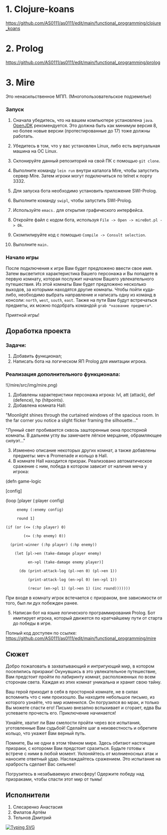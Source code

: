 # 1. Clojure-koans
https://github.com/AS0111/as0111/edit/main/functional_programming/clojure_koans

# 2. Prolog
https://github.com/AS0111/as0111/edit/main/functional_programming/prolog

# 3. Mire
Это ненасильственное МПП. (Многопользовательское подземелье)

### Запуск

1) Сначала убедитесь, что на вашем компьютере установлена `java`. [OpenJDK](https://adoptopenjdk.net ) рекомендуется. Это должна быть как минимум версия 8, но более новые версии (протестированные до 17) тоже должны работать.
2) Убедитесь в том, что у вас установлен Linux, либо есть виртуальная машина на ОС Linux.
3) Склонируйте данный репозиторий на свой ПК с помощью `git clone`.
4) Выполните команду `lein run` внутри каталога Mire, чтобы запустить сервер Mire. Затем игроки могут подключиться по telnet к порту 3332.

5) Для запуска бота необходимо установить приложение SWI-Prolog.
6) Выполните команду `swipl`, чтобы запустить SWI-Prolog.
7) Используйте `emacs.` для открытия графического интерфейса.
8) Откройте файл с кодом бота, используя `File -> Open -> mireBot.pl -> Ok`.
9) Скомпилируйте код с помощью `Compile -> Consult selection`.
10) Выполните `main.`

### Начало игры

   После подключения к игре Вам будет предложено ввести свое имя. Затем высветится характеристика Вашего персонажа и Вы попадете в первую комнату, которая послужит началом Вашего увлекательного путешествия. Из этой комнаты Вам будет предложено несколько выходов, за которыми находятся другие комнаты. Чтобы пойти куда-либо, необходимо выбрать направление и написать одну из команд в консоли: `north`, `west`, `south`, `east`. Также на пути Вам будут встречаться предметы, их можно подобрать командой `grab *название предмета*`.

Приятной игры!

## Доработка проекта
### Задачи:

1) Добавить функционал;
2) Написать бота на логическом ЯП Prolog для имитации игрока.

### Реализация дополнительного функционала:


   !(/mire/src/img/mire.png)

1) Добавлены характеристики персонажа игрока: lvl, att (attack), def (defence), hp (hitpoints).
2) Добавлена комната Hall:

<p align="center">
   <p>"Moonlight shines through the curtained windows of the spacious room.
In the far corner you notice a slight flicker framing the silhouette..."</p>
   <p>"Лунный свет пробивается сквозь зашторенные окна просторной комнаты.
В дальнем углу вы замечаете лёгкое мерцание, обрамляющее силуэт..."</p>
</p>

3) Изменено описание некоторых других комнат, а также добавлены предметы: меч в Promenade и кольцо в Hall.
4) В комнате Hall находится призрак. Реализовано автоматическое сражение с ним, победа в котором зависит от наличия меча у игрока:
      
(defn game-logic 
  
  [config] 
  
  (loop [player (:player config)

         enemy (:enemy config) 
     
         round 1]
 
    (if (or (<= (:hp player) 0)
         
            (<= (:hp enemy) 0))
    
      (print-winner (:hp player) (:hp enemy))
      
        (let [pl->en (take-damage player enemy) 
          
              en->pl (take-damage enemy player)]
         
          (do (print-attack-log (pl->en 0) (pl->en 1))
             
              (print-attack-log (en->pl 0) (en->pl 1))
             
              (recur (en->pl 1) (pl->en 1) (inc round)))))))

При входе в комнату игрок встечается с призраком, вне зависимости от того, был ли дух побежден ранее.

5) Написан бот на языке логического программирования Prolog. Бот имитирует игрока, 
который движется по кратчайшему пути от старта до победы в игре.

Полный код доступен по ссылке: https://github.com/AS0111/as0111/edit/main/functional_programming/mire

## Сюжет

Добро пожаловать в захватывающий и интригующий мир, в котором поселились призраки! Окунувшись в это увлекательное путешествие, Вам предстоит пройти по лабиринту комнат, расположенных по всем сторонам света. Каждая из этих комнат уникальна и хранит свою тайну.

Ваш герой приходит в себя в просторной комнате, не в силах вспомнить что с ним произошло. Вы находите небольшое письмо, из которого узнаёте, что мир изменился. Он погрузился во мрак, и только Вы можете спасти его! Письмо внезапно вспыхивает и сгорает, едва Вы успеваете прочесть его. Приключение начинается!

Узнайте, хватит ли Вам смелости пройти через все испытания, уготовленные Вам судьбой! Сделайте шаг в неизвестность и обретите кольцо, что укажет Вам верный путь.

Помните, Вы не одни в этом тёмном мире. Здесь обитают настоящие призраки, с котороми Вам предстоит сразиться. Будьте готовы к встрече с ними в любой момент. Уклоняйтесь от молниеносных атак и наносите ответный удар. Наслаждайтесь сражением. Это испытание на храбрость сделает Вас сильнее! 

Погрузитесь в незабываемую атмосферу! Одержите победу над призраками, чтобы спасти этот мир от тьмы!

## Исполнители

1. Слесаренко Анастасия
2. Филатов Артём
3. Тельнов Дмитрий

[![Typing SVG](https://readme-typing-svg.herokuapp.com?color=%2336BCF7&lines=Information+technology+students)](https://git.io/typing-svg)


